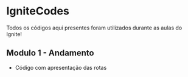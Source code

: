 # IgniteCodes
Todos os códigos aqui presentes foram utilizados durante as aulas do Ignite!

## Modulo 1 - Andamento
- Código com apresentação das rotas

